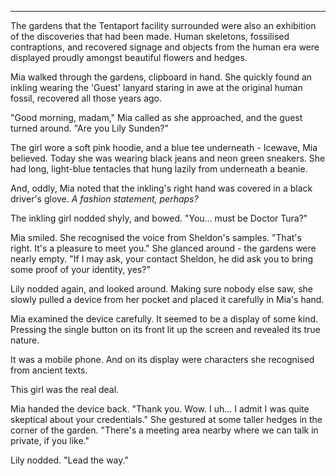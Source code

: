 ***

The gardens that the Tentaport facility surrounded were also an exhibition of the discoveries that had been made. Human skeletons, fossilised contraptions, and recovered signage and objects from the human era were displayed proudly amongst beautiful flowers and hedges.

Mia walked through the gardens, clipboard in hand. She quickly found an inkling wearing the 'Guest' lanyard staring in awe at the original human fossil, recovered all those years ago.

"Good morning, madam," Mia called as she approached, and the guest turned around. "Are you Lily Sunden?"

The girl wore a soft pink hoodie, and a blue tee underneath - Icewave, Mia believed. Today she was wearing black jeans and neon green sneakers. She had long, light-blue tentacles that hung lazily from underneath a beanie.

And, oddly, Mia noted that the inkling's right hand was covered in a black driver's glove. *A fashion statement, perhaps?*

The inkling girl nodded shyly, and bowed. "You... must be Doctor Tura?"

Mia smiled. She recognised the voice from Sheldon's samples. "That's right. It's a pleasure to meet you." She glanced around - the gardens were nearly empty. "If I may ask, your contact Sheldon, he did ask you to bring some proof of your identity, yes?"

Lily nodded again, and looked around. Making sure nobody else saw, she slowly pulled a device from her pocket and placed it carefully in Mia's hand.

Mia examined the device carefully. It seemed to be a display of some kind. Pressing the single button on its front lit up the screen and revealed its true nature.

It was a mobile phone. And on its display were characters she recognised from ancient texts.

This girl was the real deal.

Mia handed the device back. "Thank you. Wow. I uh... I admit I was quite skeptical about your credentials." She gestured at some taller hedges in the corner of the garden. "There's a meeting area nearby where we can talk in private, if you like."

Lily nodded. "Lead the way."